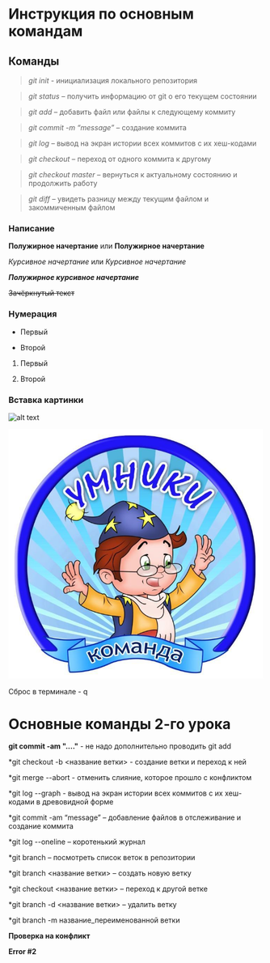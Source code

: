 # Инструкция по основным командам

## Команды

> *git init* - инициализация локального репозитория

> *git status* – получить информацию от git о его текущем состоянии

> *git add* – добавить файл или файлы к следующему коммиту

> *git commit -m “message”* – создание коммита

> *git log* – вывод на экран истории всех коммитов с их хеш-кодами

> *git checkout* – переход от одного коммита к другому

> *git checkout master* – вернуться к актуальному состоянию и продолжить работу

> *git diff* – увидеть разницу между текущим файлом и закоммиченным файлом

### Написание

**Полужирное начертание** или __Полужирное начертание__

*Курсивное начертание* или _Курсивное начертание_

***Полужирное курсивное начертание***

~~Зачёркнутый текст~~

### Нумерация

* Первый 

* Второй

1. Первый 

2. Второй

### Вставка картинки

![alt text](http://url/to/img.png)

![Umnik](UM.jpeg)

Сброс в терминале - q

# Основные команды 2-го урока

**git commit -am "...."** - не надо дополнительно проводить git add

*git checkout  -b <название ветки> - создание ветки и переход к ней

*git merge --abort - отменить слияние, которое прошло с конфликтом

*git log --graph - вывод на экран истории всех коммитов с их хеш-кодами в древовидной форме

*git commit -am “message” – добавление файлов в отслеживание и создание коммита

*git log --oneline – коротенький журнал

*git branch – посмотреть список веток в репозитории

*git branch <название ветки> – создать новую ветку

*git checkout <название ветки> – переход к другой ветке

*git branch -d <название ветки> – удалить ветку

*git branch -m название_переименованной ветки

**Проверка на конфликт**

**Error #2**